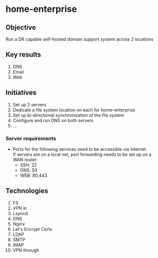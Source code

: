 # home-enterprise

## Objective
Run a DR capable self-hosted domain support system across 2 locations

## Key results
1. DNS
1. Email
1. Web

## Initiatives
1. Set up 2 servers
1. Dedicate a file system location on each for home-enterprise
1. Set up bi-directional synchronization of the file system
1. Configure and run DNS on both servers
1. ...

### Server requirements
- Ports for the following services need to be accessible via internet.   
If servers are on a local net, port forwarding needs to be set up on a WAN router.
    + SSH: 22
    + DNS: 53
    + WEB: 80,443

## Technologies
1. FS
1. VPN in
1. Lsyncd
1. DNS
1. Nginx
1. Let's Encrypt Certs
1. LDAP
1. SMTP
1. IMAP
1. VPN through

